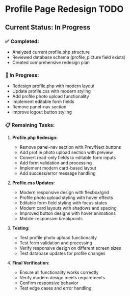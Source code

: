 # Profile Page Redesign TODO

## Current Status: In Progress

### ✅ Completed:
- Analyzed current profile.php structure
- Reviewed database schema (profile_picture field exists)
- Created comprehensive redesign plan

### 🔄 In Progress:
- Redesign profile.php with modern layout
- Update profile.css with modern styling
- Add profile photo upload functionality
- Implement editable form fields
- Remove panel-nav section
- Improve logout button styling

### 📋 Remaining Tasks:
1. **Profile.php Redesign:**
   - Remove panel-nav section with Prev/Next buttons
   - Add profile photo upload section with preview
   - Convert read-only fields to editable form inputs
   - Add form validation and processing
   - Implement modern card-based layout
   - Add success/error message handling

2. **Profile.css Updates:**
   - Modern responsive design with flexbox/grid
   - Profile photo upload styling with hover effects
   - Editable form field styling with focus states
   - Modern card layouts with shadows and spacing
   - Improved button designs with hover animations
   - Mobile-responsive breakpoints

3. **Testing:**
   - Test profile photo upload functionality
   - Test form validation and processing
   - Verify responsive design on different screen sizes
   - Test database updates for profile changes

4. **Final Verification:**
   - Ensure all functionality works correctly
   - Verify modern design meets requirements
   - Confirm responsive behavior
   - Test edge cases and error handling
